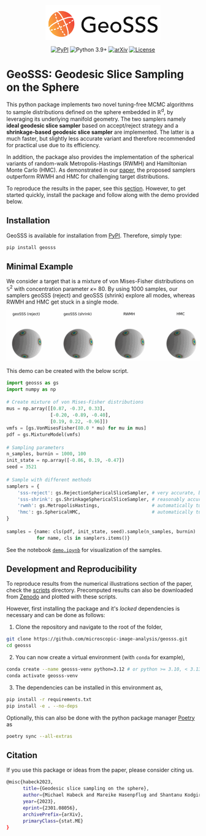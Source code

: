 <p align="center">
<img src="https://raw.githubusercontent.com/microscopic-image-analysis/geosss/927ff8c8187b88a1a72725c4e450ae0f0523431b/assets/logo.svg" width="300">
</p>

<div align="center">

  [![PyPI](https://img.shields.io/pypi/v/geosss)](https://pypi.org/project/geosss/)
  ![Python 3.9+](https://img.shields.io/badge/python-3.9+-green.svg)
  [![arXiv](https://img.shields.io/badge/DOI-10.1038%2Fs41586--020--2649--2-blue)](
  https://doi.org/10.48550/arXiv.2301.08056)
  [![License](https://img.shields.io/badge/License-BSD_3--Clause-purple.svg)](https://opensource.org/licenses/BSD-3-Clause)

</div>

# GeoSSS: Geodesic Slice Sampling on the Sphere

This python package implements two novel tuning-free MCMC algorithms to sample distributions defined on the sphere embedded in &#8477;<sup>d</sup>, by leveraging its underlying manifold geometry. The two samplers namely **ideal geodesic slice sampler** based on accept/reject strategy and a **shrinkage-based geodesic slice sampler** are implemented. The latter is a much faster, but slightly less accurate variant and therefore recommended for practical use due to its efficiency.  

In addition, the package also provides the implementation of the spherical variants of random-walk Metropolis-Hastings (RWMH) and Hamiltonian Monte Carlo (HMC). As demonstrated in our [paper](https://doi.org/10.48550/arXiv.2301.08056), the proposed samplers outperform RWMH and HMC for challenging target distributions. 

To reproduce the results in the paper, see this [section](#development-and-reproducibility). However, to get started quickly, install the package and follow along with the demo provided below. 


## Installation

GeoSSS is available for installation from [PyPI](https://pypi.org/project/geosss/). Therefore, simply type:

```bash
pip install geosss
```

## Minimal Example

We consider a target that is a mixture of von Mises-Fisher distributions on $\mathbb{S}^2$ with concentration parameter $\kappa=$ 80. By using 1000 samples, our samplers geoSSS (reject) and geoSSS (shrink) explore all modes, whereas RWMH and HMC get stuck in a single mode. 

<p align="center">
<img src="https://github.com/microscopic-image-analysis/geosss/blob/1ed528f2b708cfc8b88bd78bd8f210e6a0d6372a/assets/animation_vMF.gif" width="1000">
</p>

This demo can be created with the below script.
```python
import geosss as gs
import numpy as np

# Create mixture of von Mises-Fisher distributions
mus = np.array([[0.87, -0.37, 0.33],
                [-0.20, -0.89, -0.40],
                [0.19, 0.22, -0.96]])
vmfs = [gs.VonMisesFisher(80.0 * mu) for mu in mus]
pdf = gs.MixtureModel(vmfs)

# Sampling parameters
n_samples, burnin = 1000, 100
init_state = np.array([-0.86, 0.19, -0.47])
seed = 3521

# Sample with different methods
samplers = {
    'sss-reject': gs.RejectionSphericalSliceSampler, # very accurate, but slow
    'sss-shrink': gs.ShrinkageSphericalSliceSampler, # reasonably accurate, but fast
    'rwmh': gs.MetropolisHastings,                   # automatically tuned during burnin          
    'hmc': gs.SphericalHMC,                          # automatically tuned during burnin
}

samples = {name: cls(pdf, init_state, seed).sample(n_samples, burnin) 
           for name, cls in samplers.items()}
```
See the notebook [`demo.ipynb`](demo.ipynb) for visualization of the samples.

## Development and Reproducibility

To reproduce results from the numerical illustrations section of the paper, check the [scripts](scripts/) directory. Precomputed results can also be downloaded from [Zenodo](https://doi.org/10.5281/zenodo.15610462) and plotted with these scripts.

However, first installing the package and it's *locked* dependencies is necessary and can be done as follows:

1. Clone the repository and navigate to the root of the folder,

```bash
git clone https://github.com/microscopic-image-analysis/geosss.git
cd geosss
```

2. You can now create a virtual environment (with `conda` for example),

```bash
conda create --name geosss-venv python=3.12 # or python >= 3.10, < 3.13
conda activate geosss-venv
```

3. The dependencies can be installed in this environment as,
```bash
pip install -r requirements.txt
pip install -e . --no-deps
```

Optionally, this can also be done with the python package manager [Poetry](https://python-poetry.org/docs/#installing-with-the-official-installer) as

```bash
poetry sync --all-extras
```

## Citation

If you use this package or ideas from the paper, please consider citing us.
```bash
@misc{habeck2023,
      title={Geodesic slice sampling on the sphere}, 
      author={Michael Habeck and Mareike Hasenpflug and Shantanu Kodgirwar and Daniel Rudolf},
      year={2023},
      eprint={2301.08056},
      archivePrefix={arXiv},
      primaryClass={stat.ME}
}
```


